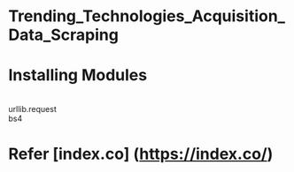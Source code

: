 # Trending_Technologies_Acquisition_Data_Scraping

# Installing Modules
<br>
urllib.request<br>
bs4<br>

# Refer [index.co] (https://index.co/)
